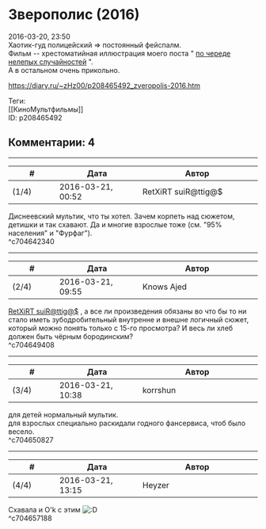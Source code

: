 Зверополис (2016)
=================

  
2016-03-20, 23:50  
 Хаотик-гуд полицейский => постоянный фейспалм.   
 Фильм -- хрестоматийная иллюстрация моего поста "  [по череде нелепых случайностей](По%20череде%20нелепых%20случайностей)  ".   
 А в остальном очень прикольно.   
  
<https://diary.ru/~zHz00/p208465492_zveropolis-2016.htm>  
  
Теги:  
[[КиноМультфильмы]]  
ID: p208465492  


Комментарии: 4
--------------

  


---



|         #         |              Дата              |                     Автор                     |           ID           |
| --- | --- | --- | --- |
| (1/4) | 2016-03-21, 00:52 | RetXiRT suiR@ttig@$ | c704642340 |

  
  Диснеевский мультик, что ты хотел. 3ачем корпеть над сюжетом, детишки и так схавают. Да и многие взрослые тоже (см. "95% населения" и "Фурфаг").    
 ^c704642340

---



|         #         |              Дата              |                     Автор                     |           ID           |
| --- | --- | --- | --- |
| (2/4) | 2016-03-21, 09:55 | Knows Ajed | c704649408 |

  
  [RetXiRT suiR@ttig@$](http://Hellspawn.diary.ru "Горчичник")  , а все ли произведения обязаны во что бы то ни стало иметь зубодробительный внутренне и внешне логичный сюжет, который можно понять только с 15-го просмотра? И весь ли хлеб должен быть чёрным бородинским?   
 ^c704649408

---



|         #         |              Дата              |                     Автор                     |           ID           |
| --- | --- | --- | --- |
| (3/4) | 2016-03-21, 10:38 | korrshun | c704650827 |

  
 для детей нормальный мультик.   
 для взрослых специально раскидали годного фансервиса, чтоб было весело.   
 ^c704650827

---



|         #         |              Дата              |                     Автор                     |           ID           |
| --- | --- | --- | --- |
| (4/4) | 2016-03-21, 13:15 | Heyzer | c704657188 |

  
 Схавала и O'k с этим ![:D](http://static.diary.ru/picture/1131.gif)   
 ^c704657188